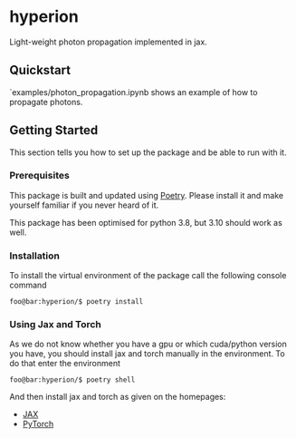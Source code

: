 # hyperion
Light-weight photon propagation implemented in jax.

## Quickstart
`examples/photon_propagation.ipynb shows an example of how to propagate photons.


## Getting Started

This section tells you how to set up the package and be able to run with it.

### Prerequisites

This package is built and updated using [Poetry](https://python-poetry.org/). 
Please install it and make yourself familiar if you never heard of it.

This package has been optimised for python 3.8, but 3.10 should work as well.

### Installation

To install the virtual environment of the package call the following console command

```console
foo@bar:hyperion/$ poetry install
```

### Using Jax and Torch

As we do not know whether you have a gpu or which cuda/python version you have, you
should install jax and torch manually in the environment. To do that enter the 
environment

```console
foo@bar:hyperion/$ poetry shell
```

And then install jax and torch as given on the homepages:

* [JAX](https://jax.readthedocs.io/en/latest/installation.html)
* [PyTorch](https://pytorch.org/)